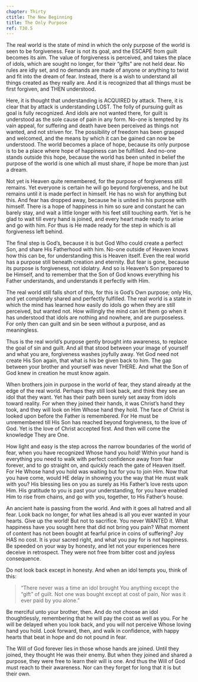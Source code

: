 ```yaml
---
chapter: Thirty
ctitle: The New Beginning
title: The Only Purpose
ref: T30.5
---
```


The real world is the state of mind in which the only purpose of the
world is seen to be forgiveness. Fear is not its goal, and the ESCAPE
from guilt becomes its aim. The value of forgiveness is perceived, and
takes the place of idols, which are sought no longer, for their “gifts”
are not held dear. No rules are idly set, and no demands are made of
anyone or anything to twist and fit into the dream of fear. Instead,
there is a wish to understand all things created as they really are. And
it is recognized that all things must be first forgiven, and THEN
understood.

Here, it is thought that understanding is ACQUIRED by attack. There, it
is clear that by attack is understanding LOST. The folly of pursuing
guilt as goal is fully recognized. And idols are not wanted there, for
guilt is understood as the sole cause of pain in any form. No-one is
tempted by its vain appeal, for suffering and death have been perceived
as things not wanted, and not striven for. The possibility of freedom
has been grasped and welcomed, and the means by which it can be gained
can now be understood. The world becomes a place of hope, because its
only purpose is to be a place where hope of happiness can be fulfilled.
And no-one stands outside this hope, because the world has been united
in belief the purpose of the world is one which all must share, if hope
be more than just a dream.

Not yet is Heaven quite remembered, for the purpose of forgiveness still
remains. Yet everyone is certain he will go beyond forgiveness, and he
but remains until it is made perfect in himself. He has no wish for
anything but this. And fear has dropped away, because he is united in
his purpose with himself. There is a hope of happiness in him so sure
and constant he can barely stay, and wait a little longer with his feet
still touching earth. Yet is he glad to wait till every hand is joined,
and every heart made ready to arise and go with him. For thus is He made
ready for the step in which is all forgiveness left behind.

The final step is God’s, because it is but God Who could create a
perfect Son, and share His Fatherhood with him. No-one outside of Heaven
knows how this can be, for understanding this is Heaven itself. Even the
real world has a purpose still beneath creation and eternity. But fear
is gone, because its purpose is forgiveness, not idolatry. And so is
Heaven’s Son prepared to be Himself, and to remember that the Son of God
knows everything his Father understands, and understands it perfectly
with Him.

The real world still falls short of this, for this is God’s Own purpose;
only His, and yet completely shared and perfectly fulfilled. The real
world is a state in which the mind has learned how easily do idols go
when they are still perceived, but wanted not. How willingly the mind
can let them go when it has understood that idols are nothing and
nowhere, and are purposeless. For only then can guilt and sin be seen
without a purpose, and as meaningless.

Thus is the real world’s purpose gently brought into awareness, to
replace the goal of sin and guilt. And all that stood between your image
of yourself and what you are, forgiveness washes joyfully away. Yet God
need not create His Son again, that what is his be given back to him.
The gap between your brother and yourself was never THERE. And what the
Son of God knew in creation he must know again.

When brothers join in purpose in the world of fear, they stand already
at the edge of the real world. Perhaps they still look back, and think
they see an idol that they want. Yet has their path been surely set away
from idols toward reality. For when they joined their hands, it was
Christ’s hand they took, and they will look on Him Whose hand they hold.
The face of Christ is looked upon before the Father is remembered. For
He must be unremembered till His Son has reached beyond forgiveness, to
the love of God. Yet is the love of Christ accepted first. And then will
come the knowledge They are One.

How light and easy is the step across the narrow boundaries of the world
of fear, when you have recognized Whose hand you hold! Within your hand
is everything you need to walk with perfect confidence away from fear
forever, and to go straight on, and quickly reach the gate of Heaven
itself. For He Whose hand you hold was waiting but for you to join Him.
Now that you have come, would HE delay in showing you the way that He
must walk with you? His blessing lies on you as surely as His Father’s
love rests upon Him. His gratitude to you is past your understanding,
for you have enabled Him to rise from chains, and go with you, together,
to His Father’s house.

An ancient hate is passing from the world. And with it goes all hatred
and all fear. Look back no longer, for what lies ahead is all you ever
wanted in your hearts. Give up the world! But not to sacrifice. You never
WANTED it. What happiness have you sought here that did not bring you
pain? What moment of content has not been bought at
fearful price in coins of suffering? Joy HAS no cost. It is your sacred
right, and what you pay for is not happiness. Be speeded on your way by
honesty, and let not your experiences here deceive in retrospect. They
were not free from bitter cost and joyless consequence.

Do not look back except in honesty. And when an idol tempts you, think
of this:

> “There never was a time an idol brought You anything except the
> “gift” of guilt. Not one was bought except at cost of pain, Nor was it
> ever paid by you alone.”

Be merciful unto your brother, then. And do not choose an idol
thoughtlessly, remembering that he will pay the cost as well as you. For
he will be delayed when you look back, and you will not perceive Whose
loving hand you hold. Look forward, then, and walk in confidence, with
happy hearts that beat in hope and do not pound in fear.

The Will of God forever lies in those whose hands are joined. Until they
joined, they thought He was their enemy. But when they joined and shared
a purpose, they were free to learn their will is one. And thus the Will
of God must reach to their awareness. Nor can they forget for long that
it is but their own.

